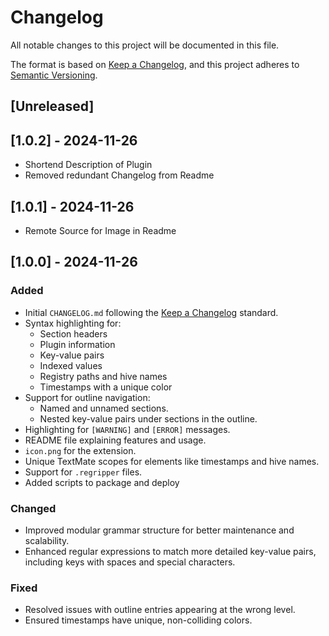 # Changelog

All notable changes to this project will be documented in this file.

The format is based on [Keep a Changelog](https://keepachangelog.com/en/1.1.0/),
and this project adheres to [Semantic Versioning](https://semver.org/spec/v2.0.0.html).

## [Unreleased]

## [1.0.2] - 2024-11-26
- Shortend Description of Plugin
- Removed redundant Changelog from Readme

## [1.0.1] - 2024-11-26
- Remote Source for Image in Readme

## [1.0.0] - 2024-11-26

### Added
- Initial `CHANGELOG.md` following the [Keep a Changelog](https://keepachangelog.com/en/1.1.0/) standard.
- Syntax highlighting for:
  - Section headers
  - Plugin information
  - Key-value pairs
  - Indexed values
  - Registry paths and hive names
  - Timestamps with a unique color
- Support for outline navigation:
  - Named and unnamed sections.
  - Nested key-value pairs under sections in the outline.
- Highlighting for `[WARNING]` and `[ERROR]` messages.
- README file explaining features and usage.
- `icon.png` for the extension.
- Unique TextMate scopes for elements like timestamps and hive names.
- Support for `.regripper` files.
- Added scripts to package and deploy

### Changed
- Improved modular grammar structure for better maintenance and scalability.
- Enhanced regular expressions to match more detailed key-value pairs, including keys with spaces and special characters.

### Fixed
- Resolved issues with outline entries appearing at the wrong level.
- Ensured timestamps have unique, non-colliding colors.

